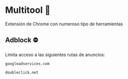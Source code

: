 # Multitool 🧰
Extensión de Chrome con numeroso tipo de herramientas

## Adblock ⛔
Limita acceso a las siguientes rutas de anuncios:
 ~~~
googleadservices.com

doubleclick.net
 ~~~
